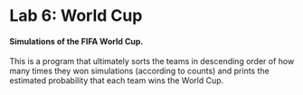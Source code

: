 # Lab 6: World Cup

#### Simulations of the FIFA World Cup.

This is a program that ultimately sorts the teams in descending order of how many times they won simulations (according to counts) and prints the estimated probability that each team wins the World Cup.

